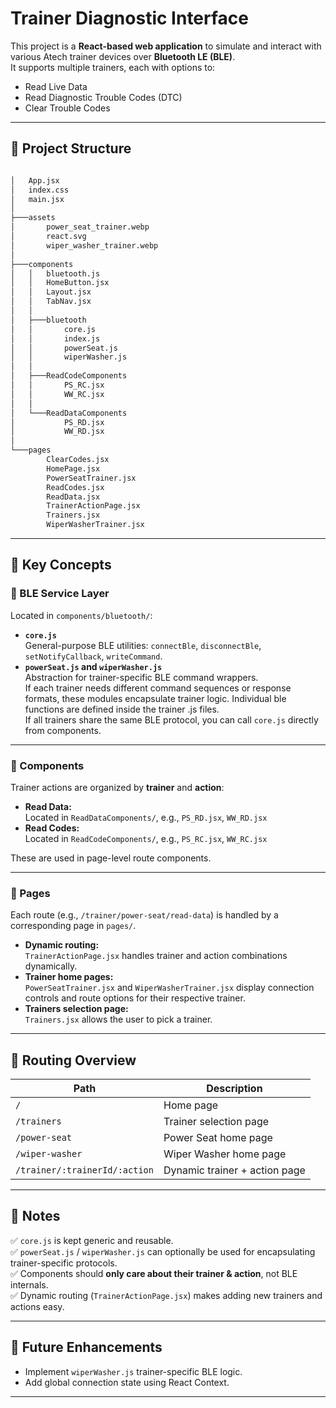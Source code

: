 # Trainer Diagnostic Interface

This project is a **React-based web application** to simulate and interact with various Atech trainer devices over **Bluetooth LE (BLE)**.  
It supports multiple trainers, each with options to:
- Read Live Data
- Read Diagnostic Trouble Codes (DTC)
- Clear Trouble Codes

---

## 📁 Project Structure

``` bash

│   App.jsx
│   index.css
│   main.jsx
│   
├───assets
│       power_seat_trainer.webp
│       react.svg
│       wiper_washer_trainer.webp
│
├───components
│   │   bluetooth.js
│   │   HomeButton.jsx
│   │   Layout.jsx
│   │   TabNav.jsx
│   │
│   ├───bluetooth
│   │       core.js
│   │       index.js
│   │       powerSeat.js
│   │       wiperWasher.js
│   │
│   ├───ReadCodeComponents
│   │       PS_RC.jsx
│   │       WW_RC.jsx
│   │
│   └───ReadDataComponents
│           PS_RD.jsx
│           WW_RD.jsx
│
└───pages
        ClearCodes.jsx
        HomePage.jsx
        PowerSeatTrainer.jsx
        ReadCodes.jsx
        ReadData.jsx
        TrainerActionPage.jsx
        Trainers.jsx
        WiperWasherTrainer.jsx

```

---

## 🔷 Key Concepts

### 🧰 BLE Service Layer
Located in `components/bluetooth/`:
- **`core.js`**  
  General-purpose BLE utilities: `connectBle`, `disconnectBle`, `setNotifyCallback`, `writeCommand`.
- **`powerSeat.js` and `wiperWasher.js`**  
  Abstraction for trainer-specific BLE command wrappers.  
  If each trainer needs different command sequences or response formats, these modules encapsulate trainer logic.
  Individual ble functions are defined inside the trainer .js files.  
  If all trainers share the same BLE protocol, you can call `core.js` directly from components.

---

### 🧩 Components
Trainer actions are organized by **trainer** and **action**:
- **Read Data:**  
  Located in `ReadDataComponents/`, e.g., `PS_RD.jsx`, `WW_RD.jsx`
- **Read Codes:**  
  Located in `ReadCodeComponents/`, e.g., `PS_RC.jsx`, `WW_RC.jsx`

These are used in page-level route components.

---

### 📄 Pages
Each route (e.g., `/trainer/power-seat/read-data`) is handled by a corresponding page in `pages/`.
- **Dynamic routing:**  
  `TrainerActionPage.jsx` handles trainer and action combinations dynamically.
- **Trainer home pages:**  
  `PowerSeatTrainer.jsx` and `WiperWasherTrainer.jsx` display connection controls and route options for their respective trainer.
- **Trainers selection page:**  
  `Trainers.jsx` allows the user to pick a trainer.

---

## 🚀 Routing Overview

| Path                                | Description                     |
|------------------------------------|---------------------------------|
| `/`                                | Home page                      |
| `/trainers`                        | Trainer selection page         |
| `/power-seat`                      | Power Seat home page           |
| `/wiper-washer`                    | Wiper Washer home page         |
| `/trainer/:trainerId/:action`     | Dynamic trainer + action page  |

---

## 🔷 Notes

✅ `core.js` is kept generic and reusable.  
✅ `powerSeat.js` / `wiperWasher.js` can optionally be used for encapsulating trainer-specific protocols.  
✅ Components should **only care about their trainer & action**, not BLE internals.  
✅ Dynamic routing (`TrainerActionPage.jsx`) makes adding new trainers and actions easy.

---

## 📄 Future Enhancements

- Implement `wiperWasher.js` trainer-specific BLE logic.
- Add global connection state using React Context.

---
